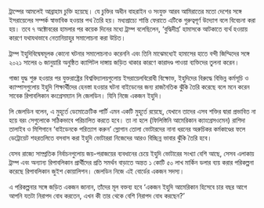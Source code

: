 ট্রাম্পের আমলেই আব্রাহাম চুক্তি হয়েছে। যে চুক্তির অধীন বাহরাইন ও সংযুক্ত আরব আমিরাতের মতো দেশের সঙ্গে ইসরায়েলের সম্পর্ক স্বাভাবিক হওয়ার পথ তৈরি হয়। মধ্যপ্রাচ্যে শান্তি ফেরাতে এটিকে গুরুত্বপূর্ণ উদ্যোগ বলে বিবেচনা করা হয়। তবে ৭ অক্টোবরের হামলার পর কয়েক দিনের মধ্যে ট্রাম্প বলেছিলেন, ‘বুদ্ধিদীপ্ত’ হামাসকে আটকাতে ব্যর্থ হওয়ায় কারণে যথাযথভাবে নেতানিয়াহুর সমালোচনা করা উচিত।

ট্রাম্প ইহুদিবিদ্বেষমূলক কোনো ঘটনার সমালোচনাও করেননি এবং তিনি মাঝেমধ্যেই হামাসের হাতে বন্দী জিম্মিদের সঙ্গে ২০২১ সালের ৬ জানুয়ারি অনুষ্ঠিত ক্যাপিটল দাঙ্গায় জড়িত থাকার কারণে কারাদণ্ড পাওয়া ব্যক্তিদের তুলনা করেন।

গাজা যুদ্ধ শুরু হওয়ার পর যুক্তরাষ্ট্রের বিশ্ববিদ্যালয়গুলোয় ইসরায়েলবিরোধী বিক্ষোভ, ইহুদিদের বিরুদ্ধে বিভিন্ন কর্মসূচি ও ক্যাম্পাসগুলোয় ইহুদি শিক্ষার্থীদের হেনস্তা হওয়ার ঘটনা বাইডেনের জন্য রাজনৈতিক ঝুঁকি তৈরি করেছে বলে মনে করেন সাবেক রিপাবলিকান কংগ্রেসম্যান লি জেলডিন। যিনি নিজে একজন ইহুদি।

লি জেলডিন বলেন, এ মুহূর্তে ডেমোক্রেটিক পার্টি এমন একটি মুহূর্তে রয়েছে, যেখানে তাদের এসব শক্তির দ্বারা প্রভাবিত না হয়ে বরং সেগুলোকে সঠিকভাবে পরিচালিত করতে হবে। তা না হলে (ফিলিস্তিনি আমেরিকান ক্যাংগ্রেসওমেন) রাশিদা তালাইব ও মিশিগানে ‘বাইডেনকে পরিত্যাগ করুন’ স্লোগান তোলা ভোটারদের নানা ধরনের অরুচিকর কর্মকাণ্ডের ফলে ডেট্রোয়েট শহরতলিতে বসবাস করা ইহুদি ভোটাররা নিজেদের আরও বিচ্ছিন্ন ভাবার ঝুঁকি তৈরি হবে।

যেসব রাজ্যে সাম্প্রতিক নির্বাচনগুলোয় জয়-পরাজয়ের ব্যবধানের চেয়ে ইহুদি ভোটারের সংখ্যা বেশি আছে, সেসব এলাকায় ট্রাম্প এবং অন্যান্য রিপাবলিকান প্রার্থীদের প্রতি সমর্থন বাড়াতে অন্তত ১ কোটি ৫০ লাখ মার্কিন ডলার ব্যয় করার পরিকল্পনা করেছে রিপাবলিকান জুইশ কোয়ালিশন। জেলডিন নিজে এই বোর্ডের একজন সদস্য।

এ পরিকল্পনার সঙ্গে জড়িত একজন জানান, তাঁদের মূল বক্তব্য হবে ‘একজন ইহুদি আমেরিকান হিসেবে চার বছর আগে আপনি যতটা নিরাপদ বোধ করতেন, এখন কী তার থেকে বেশি নিরাপদ বোধ করছেন?’
